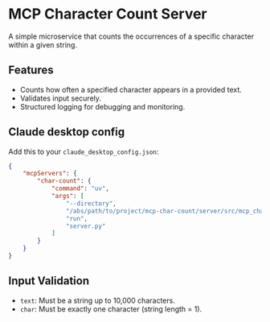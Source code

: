 
# MCP Character Count Server

A simple microservice that counts the occurrences of a specific character within a given string.

## Features

*   Counts how often a specified character appears in a provided text.
*   Validates input securely.
*   Structured logging for debugging and monitoring.

## Claude desktop config
Add this to your `claude_desktop_config.json`:

```json
{
    "mcpServers": {
        "char-count": {
            "command": "uv",
            "args": [
                "--directory",
                "/abs/path/to/project/mcp-char-count/server/src/mcp_char_count",
                "run",
                "server.py"
            ]
        }
    }
}
```

## Input Validation

*   `text`: Must be a string up to 10,000 characters.
*   `char`: Must be exactly one character (string length = 1).
